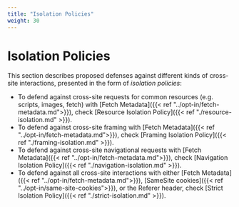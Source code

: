 ```yaml
---
title: "Isolation Policies"
weight: 30
---
```


# Isolation Policies

This section describes proposed defenses against different kinds of cross-site interactions, presented in the form of _isolation policies_:

* To defend against cross-site requests for common resources (e.g. scripts, images, fetch) with [Fetch Metadata]({{< ref "../opt-in/fetch-metadata.md">}}), check [Resource Isolation Policy]({{< ref "./resource-isolation.md" >}}).
* To defend against cross-site framing with [Fetch Metadata]({{< ref "../opt-in/fetch-metadata.md">}}), check [Framing Isolation Policy]({{< ref "./framing-isolation.md" >}}).
* To defend against cross-site navigational requests with [Fetch Metadata]({{< ref "../opt-in/fetch-metadata.md">}}), check [Navigation Isolation Policy]({{< ref "./navigation-isolation.md" >}}).
* To defend against all cross-site interactions with either [Fetch Metadata]({{< ref "../opt-in/fetch-metadata.md">}}), [SameSite cookies]({{< ref "../opt-in/same-site-cookies">}}), or the Referer header, check [Strict Isolation Policy]({{< ref "./strict-isolation.md" >}}).


